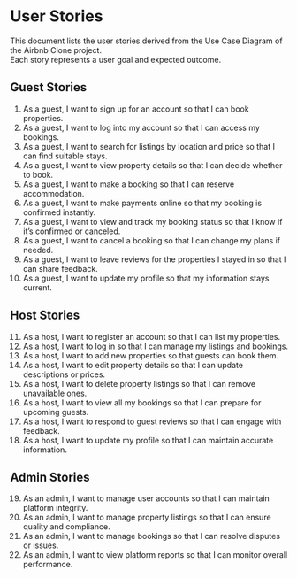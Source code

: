 #  User Stories

This document lists the user stories derived from the Use Case Diagram of the Airbnb Clone project.  
Each story represents a user goal and expected outcome.


## Guest Stories

1. As a guest, I want to sign up for an account so that I can book properties.  
2. As a guest, I want to log into my account so that I can access my bookings.  
3. As a guest, I want to search for listings by location and price so that I can find suitable stays.  
4. As a guest, I want to view property details so that I can decide whether to book.  
5. As a guest, I want to make a booking so that I can reserve accommodation.  
6. As a guest, I want to make payments online so that my booking is confirmed instantly.  
7. As a guest, I want to view and track my booking status so that I know if it’s confirmed or canceled.  
8. As a guest, I want to cancel a booking so that I can change my plans if needed.  
9. As a guest, I want to leave reviews for the properties I stayed in so that I can share feedback.  
10. As a guest, I want to update my profile so that my information stays current.


## Host Stories

11. As a host, I want to register an account so that I can list my properties.  
12. As a host, I want to log in so that I can manage my listings and bookings.  
13. As a host, I want to add new properties so that guests can book them.  
14. As a host, I want to edit property details so that I can update descriptions or prices.  
15. As a host, I want to delete property listings so that I can remove unavailable ones.  
16. As a host, I want to view all my bookings so that I can prepare for upcoming guests.  
17. As a host, I want to respond to guest reviews so that I can engage with feedback.  
18. As a host, I want to update my profile so that I can maintain accurate information.


## Admin Stories

19. As an admin, I want to manage user accounts so that I can maintain platform integrity.  
20. As an admin, I want to manage property listings so that I can ensure quality and compliance.  
21. As an admin, I want to manage bookings so that I can resolve disputes or issues.  
22. As an admin, I want to view platform reports so that I can monitor overall performance.